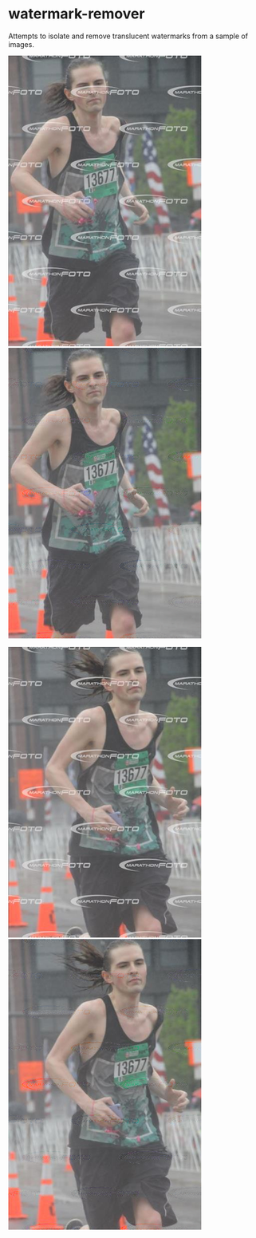 # watermark-remover
Attempts to isolate and remove translucent watermarks from a sample of images.

![Alt text](/marathon/targets/sample2.png?raw=true "Sample 1")
![Alt text](/marathon/outputs/cleaned_sample2.png?raw=true "Output 1")

![Alt text](/marathon/targets/sample3.png?raw=true "Sample 2")
![Alt text](/marathon/outputs/cleaned_sample3.png?raw=true "Output 2")
